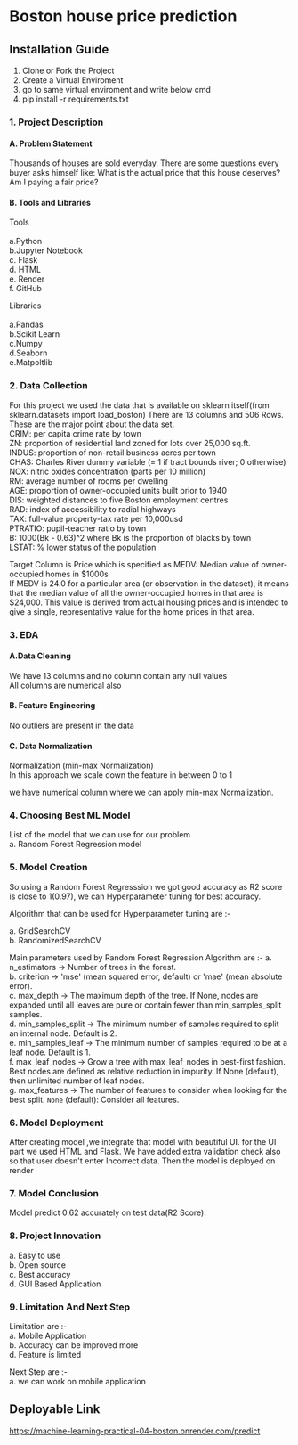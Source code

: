 # Boston house price prediction

## Installation Guide
1. Clone or Fork the Project
2. Create a Virtual Enviroment
3. go to same virtual enviroment and write below cmd
4. pip install -r requirements.txt


### 1. Project Description
#### A. Problem Statement

Thousands of houses are sold everyday. There are some questions every buyer asks himself like: What is the actual price that this house deserves? Am I paying a fair price?

#### B. Tools and Libraries
Tools<br><br>
a.Python<br>
b.Jupyter Notebook<br>
c. Flask<br>
d. HTML<br>
e. Render<br>
f. GitHub

Libraries<br><br>
a.Pandas<br>
b.Scikit Learn<br>
c.Numpy<br>
d.Seaborn<br>
e.Matpoltlib<br>

### 2. Data Collection
For this project we used the data that is available on sklearn itself(from sklearn.datasets import load_boston)
There are 13 columns and 506 Rows. These are the major point about the data set.<br>
CRIM: per capita crime rate by town<br>
ZN: proportion of residential land zoned for lots over 25,000 sq.ft.<br>
INDUS: proportion of non-retail business acres per town<br>
CHAS: Charles River dummy variable (= 1 if tract bounds river; 0 otherwise)<br>
NOX: nitric oxides concentration (parts per 10 million)<br>
RM: average number of rooms per dwelling<br>
AGE: proportion of owner-occupied units built prior to 1940<br>
DIS: weighted distances to five Boston employment centres<br>
RAD: index of accessibility to radial highways<br>
TAX: full-value property-tax rate per 10,000usd<br>
PTRATIO: pupil-teacher ratio by town<br>
B: 1000(Bk - 0.63)^2 where Bk is the proportion of blacks by town<br>
LSTAT: % lower status of the population<br>

Target Column is Price which is specified as
MEDV: Median value of owner-occupied homes in $1000s<br>
If MEDV is 24.0 for a particular area (or observation in the dataset), it means that the median value of all the owner-occupied homes in that area is $24,000. This value is derived from actual housing prices and is intended to give a single, representative value for the home prices in that area.

### 3. EDA
#### A.Data Cleaning
We have 13 columns and no column contain any null values<br>
All columns are numerical also

#### B. Feature Engineering
No outliers are present in the data

#### C. Data Normalization
Normalization (min-max Normalization)<br>
In this approach we scale down the feature in between 0 to 1

we have numerical column where we can apply min-max Normalization.<br>

### 4. Choosing Best ML Model
List of the model that we can use for our problem<br>
a. Random Forest Regression model<br>

### 5. Model Creation
So,using a Random Forest Regresssion we got good accuracy as R2 score is close to 1(0.97), we can Hyperparameter tuning for best accuracy.

Algorithm that can be used for Hyperparameter tuning are :-

a. GridSearchCV<br>
b. RandomizedSearchCV<br>

Main parameters used by Random Forest Regression Algorithm are :-
a. n_estimators -> Number of trees in the forest.<br>
b. criterion -> 'mse' (mean squared error, default) or 'mae' (mean absolute error).<br>
c. max_depth -> The maximum depth of the tree. If None, nodes are expanded until all leaves are pure or contain fewer than min_samples_split samples.<br>
d. min_samples_split -> The minimum number of samples required to split an internal node. Default is 2.<br>
e. min_samples_leaf -> The minimum number of samples required to be at a leaf node. Default is 1.<br>
f. max_leaf_nodes -> Grow a tree with max_leaf_nodes in best-first fashion. Best nodes are defined as relative reduction in impurity. If None (default), then unlimited number of leaf nodes.<br>
g. max_features -> The number of features to consider when looking for the best split. `None` (default): Consider all features.


### 6. Model Deployment
After creating model ,we integrate that model with beautiful UI. for the UI part we used HTML and Flask. We have added extra validation check also so that user doesn't enter Incorrect data. Then the model is deployed on render

### 7. Model Conclusion

Model predict 0.62 accurately on test data(R2 Score).

### 8. Project Innovation
a. Easy to use<br>
b. Open source<br>
c. Best accuracy<br>
d. GUI Based Application

### 9. Limitation And Next Step
Limitation are :-<br>
a. Mobile Application<br>
b. Accuracy can be improved more<br>
d. Feature is limited

Next Step are :-<br>
a. we can work on mobile application<br>

## Deployable Link
https://machine-learning-practical-04-boston.onrender.com/predict